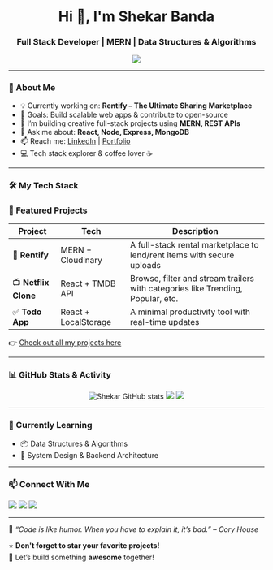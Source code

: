 <h1 align="center">Hi 👋, I'm Shekar Banda</h1>
<h3 align="center">Full Stack Developer | MERN | Data Structures & Algorithms</h3>

<p align="center">
  <img src="https://readme-typing-svg.herokuapp.com?font=Fira+Code&size=22&pause=1000&color=F75C7E&center=true&vCenter=true&width=440&lines=Transforming+ideas+into+code...;Let's+build+something+cool+today!" />
</p>

---

### 🚀 About Me

- 💡 Currently working on: **Rentify – The Ultimate Sharing Marketplace**
- 🎯 Goals: Build scalable web apps & contribute to open-source
- 🔭 I’m building creative full-stack projects using **MERN, REST APIs**
- 💬 Ask me about: **React, Node, Express, MongoDB**
- 📫 Reach me: [LinkedIn](https://www.linkedin.com/in/shekar-banda-736815258) | [Portfolio](https://shekarbandaportfolio.netlify.app/)
- 💻 Tech stack explorer & coffee lover ☕️

---

### 🛠️ My Tech Stack



### 📂 Featured Projects

| Project | Tech | Description |
|--------|------|-------------|
| 🎯 **Rentify** | MERN + Cloudinary | A full-stack rental marketplace to lend/rent items with secure uploads  |
| 📺 **Netflix Clone** | React + TMDB API | Browse, filter and stream trailers with categories like Trending, Popular, etc. |
| ✅ **Todo App** | React + LocalStorage | A minimal productivity tool with real-time updates |


👉 [Check out all my projects here](https://github.com/Shekarbanda?tab=repositories)

---

### 📊 GitHub Stats & Activity

<p align="center">
  <img src="https://github-readme-stats.vercel.app/api?username=Shekarbanda&show_icons=true&theme=radical" alt="Shekar GitHub stats" />
  <img src="https://github-readme-streak-stats.herokuapp.com/?user=Shekarbanda&theme=radical" />
  <img src="https://github-readme-stats.vercel.app/api/top-langs/?username=Shekarbanda&layout=compact&theme=radical" />
</p>

---

### 🧠 Currently Learning

- 📦 Data Structures & Algorithms
- 🧠 System Design & Backend Architecture

---

### 📫 Connect With Me

<p align="left">
  <a href="https://www.linkedin.com/in/shekar-banda-736815258" target="_blank"><img src="https://img.shields.io/badge/-LinkedIn-blue?logo=linkedin&style=for-the-badge" /></a>
  <a href="mailto:bandashekar8688@gmail.com"><img src="https://img.shields.io/badge/-Gmail-red?logo=gmail&style=for-the-badge" /></a>
  <a href="https://shekarbandaportfolio.netlify.app/"><img src="https://img.shields.io/badge/-Portfolio-0A66C2?style=for-the-badge&logo=firefox-browser&logoColor=white" /></a>
</p>

---

🧠 _“Code is like humor. When you have to explain it, it’s bad.” – Cory House_

⭐ **Don't forget to star your favorite projects!**  
🎯 Let’s build something **awesome** together!

